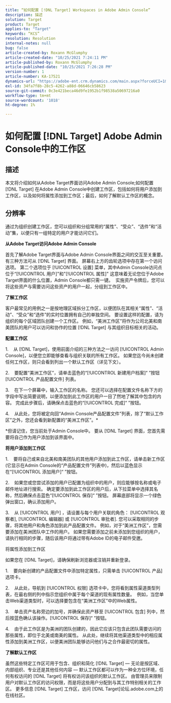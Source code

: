 ```yaml
---
title: “如何配置 [!DNL Target] Workspaces in Adobe Admin Console”
description: 描述
solution: Target
product: Target
applies-to: "Target"
keywords: “KCS”
resolution: Resolution
internal-notes: null
bug: false
article-created-by: Roxann McGlumphy
article-created-date: "10/25/2021 7:24:11 PM"
article-published-by: Roxann McGlumphy
article-published-date: "10/25/2021 7:26:28 PM"
version-number: 1
article-number: KA-17521
dynamics-url: "https://adobe-ent.crm.dynamics.com/main.aspx?forceUCI=1&pagetype=entityrecord&etn=knowledgearticle&id=ff7a301f-c935-ec11-b6e6-000d3a3485ea"
exl-id: 34fa7f8b-28c5-4262-a88d-06646cb58623
source-git-commit: 0c3e421beca46d9fe1952b1f98538a50697216a0
workflow-type: tm+mt
source-wordcount: '1018'
ht-degree: 1%

---
```


# 如何配置 [!DNL Target] Adobe Admin Console中的工作区

## 描述

本文将介绍如何从Adobe Target界面访问Adobe Admin Console;如何配置 [!DNL Target] 在Adobe Admin Console中创建工作区，包括如何将用户添加到工作区，以及如何将属性添加到工作区；最后，如何了解默认工作区的概念。

## 分辨率


通过为组织创建工作区，您可以组织和分组常用的“属性”、“受众”、“选件”和“活动”集，以便只有一组特定的用户才能访问它们。

<b>从Adobe Target访问Adobe Admin Console</b>

首先了解Adobe Target界面与Adobe Admin Console界面之间的交互至关重要。 有三种方法可从 [!DNL Target] 界面。 屏幕右上方的齿轮选项中存在第一个访问选项。 第二个选项位于 [!UICONTROL 设置] 菜单，其中Admin Console访问点位于“[!UICONTROL 用户]&quot;和&quot;[!UICONTROL 属性]&quot; 这意味着无论您位于Adobe Target界面的什么位置，Admin Console都只需一键。  实施资产令牌后，您可以将这些资产与需要访问这些资产的用户一起，分组到工作区中。

<b>了解工作区</b>

客户最常见的用例之一是按地理区域拆分工作区，以便团队在其相关“属性”、“活动”、“受众”和“选件”的实时位置拥有自己的单独空间。 要设置这样的配置，请为组织的每个区域团队创建一个工作区。 例如，“美洲工作区”将作为公司北美和南美团队的用户可以访问和协作的位置 [!DNL Target] 与其组织目标相关的活动。

<b>配置工作区</b>

1.    从 [!DNL Target]，使用前面介绍的三种方法之一访问 [!UICONTROL Admin Console]，以便您立即能够查看与组织关联的所有工作区。 如果您迄今尚未创建任何工作区，则只会看到列出一个默认工作区（详见下文）。

2.    要配置“美洲工作区”，请单击蓝色的“[!UICONTROL 新建用户档案]“ ”按钮 [!UICONTROL 产品配置文件] 列表。

3.    在下一个屏幕中，输入工作区的名称。 您还可以选择在配置文件名称下方的字段中写出简要说明，以便添加到此工作区的用户一目了然地了解其中包含的内容。 完成此步骤后，请确保点击蓝色的“[!UICONTROL 完成]“ ”按钮。

4.    从此处，您将被定向回“Admin Console产品配置文件”列表，除了“默认工作区”之外，您还会看到新配置的“美洲工作区”。\*

\*但请记住，您当前处于Admin Console中。 要从 [!DNL Target] 界面，您首先需要将自己作为用户添加到该界面中。

<b>将用户添加到工作区</b>

1.    要将自己或来自北美和南美团队的其他用户添加到此工作区，请单击新工作区(它显示在Admin Console的“产品配置文件”列表中)，然后以蓝色显示在“[!UICONTROL 添加用户]“ ”按钮。

2.    如果您或您尝试添加的用户已配置为组织中的用户，则应能够按名称或电子邮件地址进行搜索。 确定要添加到此工作区的用户后，从下拉菜单中选择其名称，然后确保点击蓝色“[!UICONTROL 保存]“ ”按钮。 屏幕底部将显示一个绿色弹出窗口，确认添加用户。

3.    从 [!UICONTROL 用户] ，请设置与每个用户关联的角色： [!UICONTROL 观察者], [!UICONTROL 编辑器] 或 [!UICONTROL 审批者]. 您可以采取相同的步骤，将其他用户和角色添加到此产品配置文件。 例如，对于“美洲工作区”，您需要添加在美洲团队中工作的用户。 如果您需要添加之前未添加到您组织的用户，请执行相同的步骤，随后该用户将通过带有Adobe ID的电子邮件受邀。

将属性添加到工作区

如果您在 [!DNL Target]，请确保刷新浏览器或注销并重新登录。

1.    要向新创建的产品配置文件中添加特定属性，只需单击 [!UICONTROL 产品] 选项卡。

2.    从此处，导航到 [!UICONTROL 权限] 选项卡中，您将看到属性渠道类型列表，在最右侧的列中指示您组织中属于每个渠道的现有属性数量。  例如，当您单击Web渠道类型时，可以选择要包含在“美洲工作区”中的Web属性。

3.    单击资产名称旁边的加号，并确保此资产移至 [!UICONTROL 包含] 列中，然后按蓝色确认该操作。[!UICONTROL 保存]“ ”按钮。

4.    由于此工作区是为美洲的团队创建的，因此它应该只包含此团队需要访问的那些属性，即位于北美或南美的属性。 从此处，继续将其他渠道类型中的相应属性添加到美洲工作区，以便美洲团队能够访问他们与之合作最密切的属性。

<b>了解默认工作区</b>

虽然这些特定工作区可用于包含、组织和简化 [!DNL Target]  — 无论是按区域、内部组织、专业还是其他任何内容 — 默认工作区都可以作为一种全方位环境，任何有权访问的 [!DNL Target] 将有权访问该组织的默认工作区。 由管理员来限制用户对默认工作区的访问权限，而是将这些用户分配到与其工作特别相关的工作区。 更多信息 [!DNL Target] 工作区，访问 [!DNL Target]论坛.adobe.com上的在线社区。
